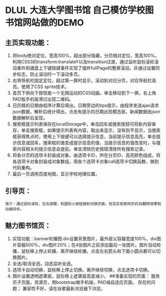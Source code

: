 # DLUL 大连大学图书馆 自己模仿学校图书馆网站做的DEMO
## 主页实现功能：
1.	将body绝对定位，宽高100%，超出部分隐藏，分页相对定位，宽高100%。利用CSS3的transform:translateY以及transition过渡，通过监听鼠标滚轮滚动事件和键盘上下键按键事件实现了插件fullPage的整屏滚动。并通过设置同步标志，防止滚动时一下滚动多页。
2.	右侧导航栏固定定位，超过第一屏时显示，滚动到对应分页，对应导航栏高亮。使用了CSS sprite技术。
3.	首页下侧向下按钮是一个无限运动的CSS动画。单击移动到下一屏。右上角PAD版手机版滑过出现二维码。
4.	日历框的日期由程序计算后填出。日期旁边的tips提示，由程序发送ajax请求json数据，解析后统计得出，点击有提示的日期出现模态层，新闻数据由json数据解析后呈现。
5.	搜索框提示列表保存在localStorage中，单击回车或搜索按钮可将新内容保存，单击搜索框，如果提示列表有内容，取出来显示，没有则不显示，当搜索框获得焦点时，使用上下按键可以选择提示信息，当前提示信息高亮，单击提示信息或回车，搜索框的值变成提示信息的值，当提示信息的值改变时，与搜索内容相关的提示信息会提前。单击清除历史按钮清除所有搜索记录。
6.	将各分页的选项卡封装成对象，由选项卡ID，所在分页ID，高亮颜色组成，将各选项卡对象封装成对象数组，用各个选项卡对象call选项卡切换函数，做到代码重构。
7.	最后一页调用百度地图，显示学校地理位置。

## 引导页：
	简介：通过鼠标滚轮，左右按键，和圆形小按钮做到切换页面，但没实现原网页的3D翻转效果和动画同步。
## 魅力图书馆页：
1.	实现功能：banner轮播图:div设置背景图片，最外层父容器宽度100%，div图片容器500%，div图片20%；在4张图片之前添加最后一张图片。图片自动轮播，鼠标移上停止轮播，离开继续轮播，点击左右箭头和下面小圆点都可以切换图片。
2.	全选/取消全选，动态监听全选。
3.	选项卡自动切换，鼠标移上停止切换。离开继续切换，点击选项卡切换。
4.	图片设置透明遮罩层，鼠标移上遮罩层高度减小。
##准备实现的页面：
服务页子页面，资源页，用bootstrap做手机端，PAD端自适应页面。
存在的问题；
兼容性不好，请在谷歌最新浏览器下浏览。


